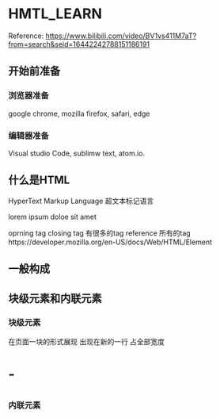# HMTL_LEARN
Reference: https://www.bilibili.com/video/BV1vs411M7aT?from=search&seid=16442242788151186191
## 开始前准备
### 浏览器准备
google chrome, mozilla firefox, safari, edge 
### 编辑器准备
Visual studio Code, sublimw text, atom.io.
## 什么是HTML
HyperText Markup Language 超文本标记语言

<p> lorem ipsum doloe sit amet </p>
oprning tag                   closing tag
有很多的tag
reference 所有的tag https://developer.mozilla.org/en-US/docs/Web/HTML/Element

## 一般构成
<!DOCTYPE>
<html>
  <head>
     <title> This is a page title </title>
  </head>
  
</html>

## 块级元素和内联元素
### 块级元素
在页面一块的形式展现
出现在新的一行
占全部宽度
<div> <h1>-<h6> <p>
  
### 内联元素
<a> <img> <em> <strong>
